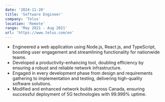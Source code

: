 ```yaml
---
date: '2024-11-20'
title: 'Software Engineer'
company: 'Telus'
location: 'Remote'
range: 'May 2021 - Aug 2021'
url: 'https://www.telus.com/en'
---
```

- Engineered a web application using Node.js, React.js, and TypeScript, boosting user engagement and streamlining functionality for nationwide teams.
- Developed a productivity-enhancing tool, doubling efficiency by ensuring a robust and reliable network infrastructure.
- Engaged in every development phase from design and requirements gathering to implementation and testing, delivering high-quality software solutions.
- Modified and enhanced network builds across Canada, ensuring successful deployment of 5G technologies with 99.999% uptime. 
